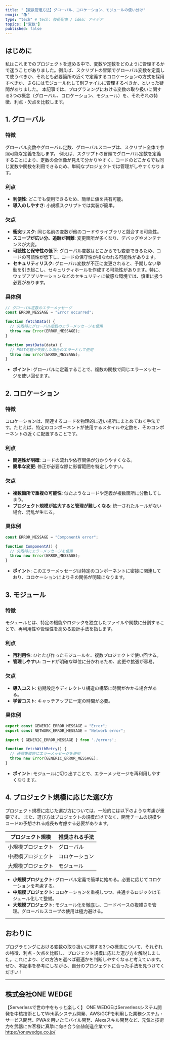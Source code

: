 ```yaml
---
title: "【変数管理方法】グローバル、コロケーション、モジュールの使い分け"
emoji: "📚"
type: "tech" # tech: 技術記事 / idea: アイデア
topics: ["変数"]
published: false
---
```


## はじめに
私はこれまでのプロジェクトを進める中で、変数や定数をどのように管理するかで迷うことがありました。例えば、スクリプトの冒頭でグローバル変数を定義して使うべきか、それとも必要箇所の近くで定義するコロケーションの方式を採用すべきか、さらにはモジュール化して別ファイルに管理するべきか、といった疑問がありました。
本記事では、プログラミングにおける変数の取り扱いに関する3つの概念（グローバル、コロケーション、モジュール）を、それぞれの特徴、利点・欠点を比較します。

## 1. グローバル

### 特徴
グローバル変数やグローバル定数、グローバルスコープは、スクリプト全体で参照可能な定義を指します。
例えば、スクリプトの冒頭でグローバル定数を定義することにより、定数の全体像が見えて分かりやすく、コードのどこからでも同じ変数や関数を利用できるため、単純なプロジェクトでは管理がしやすくなります。

### 利点
- **利便性**: どこでも使用できるため、簡単に値を共有可能。
- **導入のしやすさ**: 小規模スクリプトでは実装が簡単。

### 欠点
- **衝突リスク**: 同じ名前の変数が他のコードやライブラリと競合する可能性。
- **スコープが広い分、追跡が困難**: 変更箇所が多くなり、デバッグやメンテナンスが大変。
- **可読性と保守性の低下**:  グローバル変数はどこからでも変更できるため、コードの可読性が低下し、コードの保守性が損なわれる可能性があります。
- **セキュリティリスク**: グローバル変数が不正に変更されると、予期しない挙動を引き起こし、セキュリティホールを作成する可能性があります。特に、ウェブアプリケーションなどのセキュリティに敏感な環境では、慎重に扱う必要があります。

### 具体例
```javascript
// グローバル定数のエラーメッセージ
const ERROR_MESSAGE = "Error occurred";

function fetchData() {
  // 失敗時にグローバル定数のエラーメッセージを使用
  throw new Error(ERROR_MESSAGE);
}

function postData(data) {
  // POST処理が失敗した場合のエラーとして使用
  throw new Error(ERROR_MESSAGE);
}
```
- **ポイント**: グローバルに定義することで、複数の関数で同じエラーメッセージを使い回せます。



## 2. コロケーション

### 特徴
コロケーションは、関連するコードを物理的に近い場所にまとめておく手法です。たとえば、特定のコンポーネントが使用するスタイルや定数を、そのコンポーネントの近くに配置することです。

### 利点
- **関連性が明確**: コードの流れや依存関係が分かりやすくなる。
- **簡単な変更**: 修正が必要な際に影響範囲を特定しやすい。

### 欠点
- **複数箇所で重複の可能性**: 似たようなコードや定義が複数箇所に分散してしまう。
- **プロジェクト規模が拡大すると管理が難しくなる**: 統一されたルールがない場合、混乱が生じる。

### 具体例
```javascript:ComponentA.js
const ERROR_MESSAGE = "ComponentA error";

function ComponentA() {
  // 失敗時にエラーメッセージを使用
  throw new Error(ERROR_MESSAGE);
}
```
- **ポイント**: このエラーメッセージは特定のコンポーネントに密接に関連しており、コロケーションによりその関係が明確になります。

## 3. モジュール

### 特徴
モジュールとは、特定の機能やロジックを独立したファイルや関数に分割することで、再利用性や管理性を高める設計手法を指します。

### 利点
- **再利用性**: ひとたび作ったモジュールを、複数プロジェクトで使い回せる。
- **管理しやすい**: コードが明確な単位に分かれるため、変更や拡張が容易。

### 欠点
- **導入コスト**: 初期設定やディレクトリ構造の構築に時間がかかる場合がある。
- **学習コスト**: キャッチアップに一定の時間が必要。

### 具体例
```javascript:errors.js
export const GENERIC_ERROR_MESSAGE = "Error";
export const NETWORK_ERROR_MESSAGE = "Network error";
```

```javascript:main.js
import { GENERIC_ERROR_MESSAGE } from './errors';

function fetchWithRetry() {
  // 通信失敗時にエラーメッセージを使用
  throw new Error(GENERIC_ERROR_MESSAGE);
}
```
- **ポイント**: モジュールに切り出すことで、エラーメッセージを再利用しやすくなります。

## 4. プロジェクト規模に応じた選び方

プロジェクト規模に応じた選び方については、一般的には以下のような考慮が重要です。
また、選び方はプロジェクトの規模だけでなく、開発チームの規模やコードの予想される成長も考慮する必要があります。

| プロジェクト規模        | 推奨される手法  |
|---------------------------|-----------------|
| 小規模プロジェクト       | グローバル       |
| 中規模プロジェクト       | コロケーション   |
| 大規模プロジェクト       | モジュール       |

- **小規模プロジェクト**: グローバル定義で簡単に始める。必要に応じてコロケーションを考慮する。
- **中規模プロジェクト**: コロケーションを重視しつつ、共通するロジックはモジュール化して整備。
- **大規模プロジェクト**: モジュール化を徹底し、コードベースの複雑さを管理。グローバルスコープの使用は極力避ける。


--- 

## おわりに

プログラミングにおける変数の取り扱いに関する3つの概念について、それぞれの特徴、利点・欠点を比較し、プロジェクト規模に応じた選び方を解説しました。これにより、どの方法を選べば最適かを判断しやすくなると考えています。
ぜひ、本記事を参考にしながら、自分のプロジェクトに合った手法を見つけてください！

---

## 株式会社ONE WEDGE
【Serverlessで世の中をもっと楽しく】
ONE WEDGEはServerlessシステム開発を中核技術としてWeb系システム開発、AWS/GCPを利用した業務システム・サービス開発、PWAを用いたモバイル開発、Alexaスキル開発など、元気と技術力を武器にお客様に真摯に向き合う価値創造企業です。
https://onewedge.co.jp/
